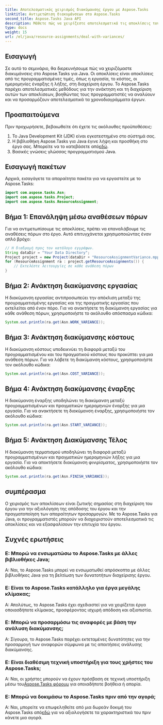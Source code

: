 ```yaml
---
title: Αποτελεσματικός χειρισμός διακύμανσης έργου με Aspose.Tasks
linktitle: Αντιμετώπιση διακυμάνσεων στο Aspose.Tasks
second_title: Aspose.Tasks Java API
description: Μάθετε πώς να χειρίζεστε αποτελεσματικά τις αποκλίσεις του έργου με το Aspose.Tasks για Java. Διαχειριστείτε τις αποκλίσεις εργασίας, κόστους, έναρξης και λήξης χωρίς κόπο.
type: docs
weight: 15
url: /el/java/resource-assignments/deal-with-variances/
---
```

## Εισαγωγή
Σε αυτό το σεμινάριο, θα διερευνήσουμε πώς να χειριζόμαστε διακυμάνσεις στο Aspose.Tasks για Java. Οι αποκλίσεις είναι αποκλίσεις από τις προγραμματισμένες τιμές, όπως η εργασία, το κόστος, οι ημερομηνίες έναρξης ή λήξης, στη διαχείριση έργου. Το Aspose.Tasks παρέχει αποτελεσματικές μεθόδους για την ανάκτηση και τη διαχείριση αυτών των αποκλίσεων, βοηθώντας τους προγραμματιστές να αναλύουν και να προσαρμόζουν αποτελεσματικά τα χρονοδιαγράμματα έργων.
## Προαπαιτούμενα
Πριν προχωρήσετε, βεβαιωθείτε ότι έχετε τις ακόλουθες προϋποθέσεις:
1. Το Java Development Kit (JDK) είναι εγκατεστημένο στο σύστημά σας.
2.  Η βιβλιοθήκη Aspose.Tasks για Java έγινε λήψη και προσθήκη στο έργο σας. Μπορείτε να το κατεβάσετε από[εδώ](https://releases.aspose.com/tasks/java/).
3. Βασικές γνώσεις γλώσσας προγραμματισμού Java.
## Εισαγωγή πακέτων
Αρχικά, εισαγάγετε τα απαραίτητα πακέτα για να εργαστείτε με το Aspose.Tasks:
```java
import com.aspose.tasks.Asn;
import com.aspose.tasks.Project;
import com.aspose.tasks.ResourceAssignment;

```
## Βήμα 1: Επανάληψη μέσω αναθέσεων πόρων
Για να αντιμετωπίσουμε τις αποκλίσεις, πρέπει να επαναλάβουμε τις αναθέσεις πόρων στο έργο. Αυτό επιτυγχάνεται χρησιμοποιώντας έναν απλό βρόχο:
```java
// Η διαδρομή προς τον κατάλογο εγγράφων.
String dataDir = "Your Data Directory";
Project project = new Project(dataDir + "ResourceAssignmentVariance.mpp");
for (ResourceAssignment ra : project.getResourceAssignments()) {
    // Εκτελέστε λειτουργίες σε κάθε ανάθεση πόρων
}
```
## Βήμα 2: Ανάκτηση διακύμανσης εργασίας
Η διακύμανση εργασίας αντιπροσωπεύει την απόκλιση μεταξύ της προγραμματισμένης εργασίας και της πραγματικής εργασίας που εκτελείται από έναν πόρο. Για να ανακτήσετε τη διακύμανση εργασίας για κάθε ανάθεση πόρων, χρησιμοποιήστε το ακόλουθο απόσπασμα κώδικα:
```java
System.out.println(ra.get(Asn.WORK_VARIANCE));
```
## Βήμα 3: Ανάκτηση διακύμανσης κόστους
Η διακύμανση κόστους υποδεικνύει τη διαφορά μεταξύ του προγραμματισμένου και του πραγματικού κόστους που προκύπτει για μια ανάθεση πόρων. Για να λάβετε τη διακύμανση κόστους, χρησιμοποιήστε τον ακόλουθο κώδικα:
```java
System.out.println(ra.get(Asn.COST_VARIANCE));
```
## Βήμα 4: Ανάκτηση διακύμανσης έναρξης
Η διακύμανση έναρξης υποδηλώνει τη διακύμανση μεταξύ προγραμματισμένων και πραγματικών ημερομηνιών έναρξης για μια εργασία. Για να ανακτήσετε τη διακύμανση έναρξης, χρησιμοποιήστε τον ακόλουθο κώδικα:
```java
System.out.println(ra.get(Asn.START_VARIANCE));
```
## Βήμα 5: Ανάκτηση Διακύμανσης Τέλος
Η διακύμανση τερματισμού υποδηλώνει τη διαφορά μεταξύ προγραμματισμένων και πραγματικών ημερομηνιών λήξης για μια εργασία. Για να αποκτήσετε διακύμανση φινιρίσματος, χρησιμοποιήστε τον ακόλουθο κώδικα:
```java
System.out.println(ra.get(Asn.FINISH_VARIANCE));
```
## συμπέρασμα
Ο χειρισμός των αποκλίσεων είναι ζωτικής σημασίας στη διαχείριση του έργου για την αξιολόγηση της απόδοσης του έργου και την πραγματοποίηση των απαραίτητων προσαρμογών. Με το Aspose.Tasks για Java, οι προγραμματιστές μπορούν να διαχειριστούν αποτελεσματικά τις αποκλίσεις και να εξασφαλίσουν την επιτυχία του έργου.
## Συχνές ερωτήσεις
### Ε: Μπορώ να ενσωματώσω το Aspose.Tasks με άλλες βιβλιοθήκες Java;
Α: Ναι, το Aspose.Tasks μπορεί να ενσωματωθεί απρόσκοπτα με άλλες βιβλιοθήκες Java για τη βελτίωση των δυνατοτήτων διαχείρισης έργου.
### Ε: Είναι το Aspose.Tasks κατάλληλο για έργα μεγάλης κλίμακας;
Α: Απολύτως, το Aspose.Tasks έχει σχεδιαστεί για να χειρίζεται έργα οποιασδήποτε κλίμακας, προσφέροντας ισχυρή απόδοση και αξιοπιστία.
### Ε: Μπορώ να προσαρμόσω τις αναφορές με βάση την ανάλυση διακύμανσης;
Α: Σίγουρα, το Aspose.Tasks παρέχει εκτεταμένες δυνατότητες για την προσαρμογή των αναφορών σύμφωνα με τις απαιτήσεις ανάλυσης διακύμανσης.
### Ε: Είναι διαθέσιμη τεχνική υποστήριξη για τους χρήστες του Aspose.Tasks;
 Α: Ναι, οι χρήστες μπορούν να έχουν πρόσβαση σε τεχνική υποστήριξη μέσω του[Aspose.Tasks φόρουμ](https://forum.aspose.com/c/tasks/15) για οποιαδήποτε βοήθεια ή απορία.
### Ε: Μπορώ να δοκιμάσω το Aspose.Tasks πριν από την αγορά;
 Α: Ναι, μπορείτε να επωφεληθείτε από μια δωρεάν δοκιμή του Aspose.Tasks από[εδώ](https://releases.aspose.com/) για να αξιολογήσετε τα χαρακτηριστικά του πριν κάνετε μια αγορά.